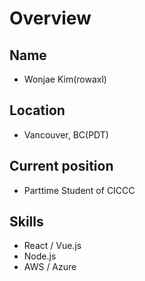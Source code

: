 # Overview

## Name
- Wonjae Kim(rowaxl)

## Location
- Vancouver, BC(PDT)

## Current position
- Parttime Student of CICCC

## Skills
- React / Vue.js
- Node.js
- AWS / Azure
